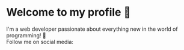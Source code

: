 # Welcome to my profile 👋

I'm a web developer passionate about everything new in the world of programming! 🚀  
Follow me on social media:
